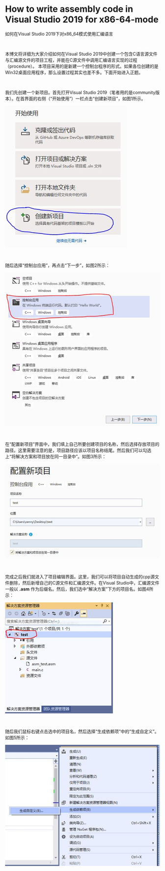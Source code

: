 # How to write assembly code in Visual Studio 2019 for x86-64-mode
如何在Visual Studio 2019下对x86_64模式使用汇编语言

<br />

本博文将详细为大家介绍如何在Visual Studio 2019中创建一个包含C语言源文件与汇编源文件的项目工程，并能在C源文件中调用汇编语言实现的过程（procedure）。
本项目采用的是新建一个控制台程序的形式。如果各位创建的是Win32桌面应用程序，那么设置过程其实也差不多。下面开始进入正题。

<br />

我们先创建一个新项目。首先打开Visual Studio 2019（笔者用的是community版本）。在首界面的右侧（“开始使用”）一栏点击“创建新项目”，如图1所示。

![图1](https://github.com/zenny-chen/How-to-write-assembly-code-in-Visual-Studio-2019-for-x86-64-mode/blob/master/1.JPG)

<br />

随后选择“控制台应用”，再点击“下一步”，如图2所示：

![图2](https://github.com/zenny-chen/How-to-write-assembly-code-in-Visual-Studio-2019-for-x86-64-mode/blob/master/2.JPG)

<br />

在“配置新项目”界面中，我们填上自己所要创建项目的名称，然后选择存放项目的路径。这里需要注意的是，项目路径应该以项目名称结尾。然后我们可以勾选上“将解决方案和项目放在同一目录中”。如图3所示：

![图3](https://github.com/zenny-chen/How-to-write-assembly-code-in-Visual-Studio-2019-for-x86-64-mode/blob/master/3.JPG)

<br />

完成之后我们就进入了项目编辑界面。这里，我们可以将项目自动生成的cpp源文件删除，然后新增自己的C源文件和汇编源文件。在Visual Studio中，汇编源文件一般以 **.asm** 作为后缀名。然后，我们选中“解决方案”下方的项目名。如图4所示：

![图4](https://github.com/zenny-chen/How-to-write-assembly-code-in-Visual-Studio-2019-for-x86-64-mode/blob/master/4.JPG)

<br />

随后我们鼠标右键点击选中的项目名，然后选择“生成依赖项”中的“生成自定义”。如图5所示：

![图5](https://github.com/zenny-chen/How-to-write-assembly-code-in-Visual-Studio-2019-for-x86-64-mode/blob/master/5.JPG)

<br />


